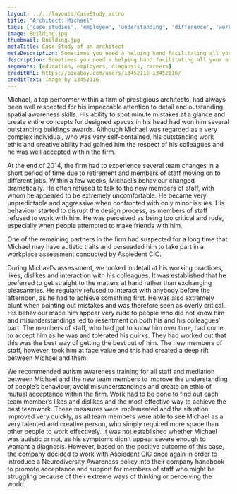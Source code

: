 ```yaml
---
layout: ../../layouts/CaseStudy.astro
title: "Architect: Michael"
tags: ['case studies', 'employee', 'understanding', 'difference', 'workplace assessment']
image: Building.jpg
thumbnail: Building.jpg
metaTitle: Case Study of an architect
metaDescription: Sometimes you need a helping hand facilitating all your employees understanding and acceptance of difference.
description: Sometimes you need a helping hand facilitating all your employees understanding and acceptance of difference.
segments: [education, employers, diagnosis, careers]
creditURL: https://pixabay.com/users/13452116-13452116/
creditText: Image by 13452116
---
```


Michael, a top performer within a firm of prestigious architects, had always been well respected for his impeccable attention to detail and outstanding spatial awareness skills. His ability to spot minute mistakes at a glance and create entire concepts for designed spaces in his head had won him several outstanding buildings awards. Although Michael was regarded as a very complex individual, who was very self-contained, his outstanding work ethic and creative ability had gained him the respect of his colleagues and he was well accepted within the firm.

At the end of 2014, the firm had to experience several team changes in a short period of time due to retirement and members of staff moving on to different jobs. Within a few weeks, Michael’s behaviour changed dramatically. He often refused to talk to the new members of staff, with whom he appeared to be extremely uncomfortable. He became very unpredictable and aggressive when confronted with only minor issues. His behaviour started to disrupt the design process, as members of staff refused to work with him. He was perceived as being too critical and rude, especially when people attempted to make friends with him.

One of the remaining partners in the firm had suspected for a long time that Michael may have autistic traits and persuaded him to take part in a workplace assessment conducted by Aspiedent CIC.

During Michael’s assessment, we looked in detail at his working practices, likes, dislikes and interaction with his colleagues. It was established that he preferred to get straight to the matters at hand rather than exchanging pleasantries. He regularly refused to interact with anybody before the afternoon, as he had to achieve something first. He was also extremely blunt when pointing out mistakes and was therefore seen as overly critical. His behaviour made him appear very rude to people who did not know him and misunderstandings led to resentment on both his and his colleagues’ part. The members of staff, who had got to know him over time, had come to accept him as he was and tolerated his quirks. They had worked out that this was the best way of getting the best out of him. The new members of staff, however, took him at face value and this had created a deep rift between Michael and them.

We recommended autism awareness training for all staff and mediation between Michael and the new team members to improve the understanding of people’s behaviour, avoid misunderstandings and create an ethic of mutual acceptance within the firm. Work had to be done to find out each team member’s likes and dislikes and the most effective way to achieve the best teamwork. These measures were implemented and the situation improved very quickly, as all team members were able to see Michael as a very talented and creative person, who simply required more space than other people to work effectively. It was not established whether Michael was autistic or not, as his symptoms didn’t appear severe enough to warrant a diagnosis. However, based on the positive outcome of this case, the company decided to work with Aspiedent CIC once again in order to introduce a Neurodiversity Awareness policy into their company handbook to promote acceptance and support for members of staff who might be struggling because of their extreme ways of thinking or perceiving the world.